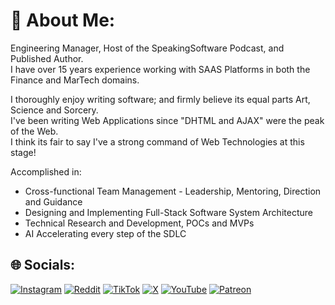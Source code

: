 # 💫 About Me:
Engineering Manager, Host of the SpeakingSoftware Podcast, and Published Author.<br>I have over 15 years experience working with SAAS Platforms in both the Finance and MarTech domains.

I thoroughly enjoy writing software; and firmly believe its equal parts Art, Science and Sorcery.<br>I've been writing Web Applications since "DHTML and AJAX" were the peak of the Web.<br>I think its fair to say I've a strong command of Web Technologies at this stage!

Accomplished in:
- Cross-functional Team Management - Leadership, Mentoring, Direction and Guidance
- Designing and Implementing Full-Stack Software System Architecture
- Technical Research and Development, POCs and MVPs
- AI Accelerating every step of the SDLC

## 🌐 Socials:
[![Instagram](https://img.shields.io/badge/Instagram-%23E4405F.svg?logo=Instagram&logoColor=white)](https://instagram.com/speakingsoftware) [![Reddit](https://img.shields.io/badge/Reddit-%23FF4500.svg?logo=Reddit&logoColor=white)](https://reddit.com/user/speakingsoftwareshow) [![TikTok](https://img.shields.io/badge/TikTok-%23000000.svg?logo=TikTok&logoColor=white)](https://tiktok.com/@speakingsoftware) [![X](https://img.shields.io/badge/X-black.svg?logo=X&logoColor=white)](https://x.com/speakingsw) [![YouTube](https://img.shields.io/badge/YouTube-%23FF0000.svg?logo=YouTube&logoColor=white)](https://youtube.com/@speakingsoftware) [![Patreon](https://img.shields.io/badge/Patreon-F96854?style=for-the-badge&logo=patreon&logoColor=white)](https://patreon.com/speakingsoftware) 
